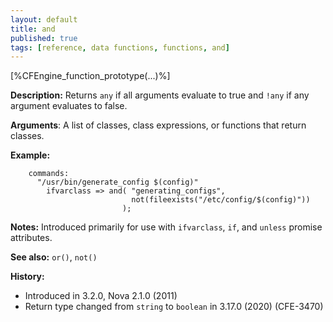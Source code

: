 ```yaml
---
layout: default
title: and
published: true
tags: [reference, data functions, functions, and]
---
```


[%CFEngine_function_prototype(...)%]

**Description:** Returns `any` if all arguments evaluate to true and `!any` if
any argument evaluates to false.

**Arguments**: A list of classes, class expressions, or functions that return
classes.

**Example:**

```cf3
    commands:
      "/usr/bin/generate_config $(config)"
        ifvarclass => and( "generating_configs",
                           not(fileexists("/etc/config/$(config)"))
                         );
```

**Notes:** Introduced primarily for use with `ifvarclass`, `if`, and `unless`
promise attributes.

**See also:** `or()`, `not()`

**History:**

* Introduced in 3.2.0, Nova 2.1.0 (2011)
* Return type changed from `string` to `boolean` in 3.17.0 (2020) (CFE-3470)
